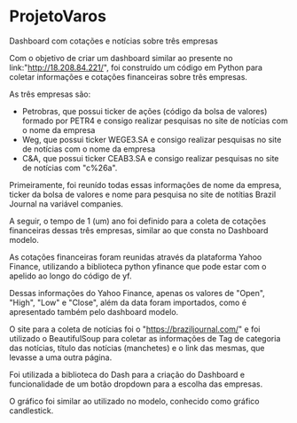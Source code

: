 # ProjetoVaros

Dashboard com cotações e notícias sobre três empresas

Com o objetivo de criar um dashboard similar ao presente no link:"http://18.208.84.221/", foi construído um código em Python para coletar informações e cotações financeiras sobre três empresas. 

As três empresas são: 

- Petrobras, que possui ticker de ações (código da bolsa de valores) formado por PETR4 e consigo realizar pesquisas no site de notícias com o nome da empresa
- Weg, que possui ticker WEGE3.SA e consigo realizar pesquisas no site de notícias com o nome da empresa
- C&A, que possui ticker CEAB3.SA e consigo realizar pesquisas no site de notícias com "c%26a".

Primeiramente, foi reunído todas essas informações de nome da empresa, ticker da bolsa de valores e nome para pesquisa no site de notítias Brazil Journal na variável companies. 

A seguir, o tempo de 1 (um) ano foi definido para a coleta de cotações financeiras dessas três empresas, similar ao que consta no Dashboard modelo. 

As cotações financeiras foram reunidas através da plataforma Yahoo Finance, utilizando a biblioteca python yfinance que pode estar com o apelido ao longo do código de yf.

Dessas informações do Yahoo Finance, apenas os valores de "Open", "High", "Low" e "Close", além da data foram importados, como é apresentado também pelo dashboard modelo. 

O site para a coleta de notícias foi o "https://braziljournal.com/" e foi utilizado o BeautifulSoup para coletar as informações de Tag de categoria das notícias, título das notícias (manchetes) e o link das mesmas, que levasse a uma outra página.

Foi utilizada a biblioteca do Dash para a criação do Dashboard e funcionalidade de um botão dropdown para a escolha das empresas.

O gráfico foi similar ao utilizado no modelo, conhecido como gráfico candlestick. 

